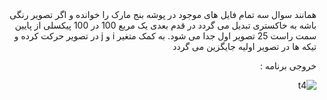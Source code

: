 <div dir = "rtl">
همانند سوال سه تمام فایل های موجود در پوشه بنج مارک را خوانده و اگر تصویر رنگی باشه به خاکستری تبدیل می گردد
در قدم بعدی یک مربع 100 در 100 پیکسلی از پایین سمت راست 25 تصویر اول جدا می شود.
به کمک متغیر i و j در تصویر حرکت کرده و تیکه ها در تصویر اولیه جایگزین می گردد

خروجی برنامه :

![t4](https://user-images.githubusercontent.com/80279784/113254464-dab94480-92db-11eb-9ff5-53f811eec90f.PNG)

</div>
